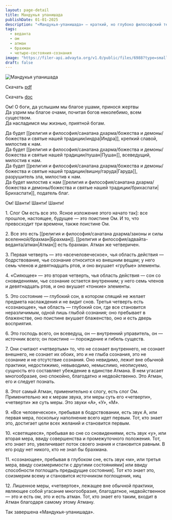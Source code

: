 ```yaml
---
layout: page-detail
title: Мандукья упанишада
publishDate: 01-01-2025
description: "«Мандукья-упанишада» — краткий, но глубоко философский текст, раскрывающий природу Атмана и вселенной через символ Ом. В нём описаны четыре состояния сознания: бодрствование, сон со сновидениями, глубокий сон и «четвертое» (турия) — абсолютное, недвойственное бытие. Все миры и времена — проявления Ом, а истинное освобождение достигается через осознание единства Атмана и Брахмана, выходящего за пределы любых различий и форм."
tags:
  - веданта
  - ом
  - атман
  - брахман
  - четыре-состояния-сознания
image: "https://filer-api.advayta.org/v1.0/public/files/6988?type=small"
draft: false
---
```


![Мандукья упанишада](https://filer-api.advayta.org/v1.0/public/files/6988?size=medium)

Скачать [pdf](https://filer-api.advayta.org/v1.0/public/files/6992?size=medium)

Скачать [doc](https://filer-api.advayta.org/v1.0/public/files/6993?size=medium)

  
 Ом! О боги, да услышим мы благое ушами, принося жертвы  
 Да узрим мы благое очами, почитая богов неколебимо, всем существом.  
 Да насладимся мы жизнью, приятной богам.

 Да будет [[религия и философия/санатана дхарма/божества и демоны/божества и святые нашей традиции/индра|Индра]], крепкий славой, милостив к нам.  
 Да будет [[религия и философия/санатана дхарма/божества и демоны/божества и святые нашей традиции/пушан|Пушан]], всеведущий, милостив к нам.  
 Да будет [[религия и философия/санатана дхарма/божества и демоны/божества и святые нашей традиции/вишну/гаруда|Гаруда]], разрушитель зла, милостив к нам.  
 Да будет милостив к нам [[религия и философия/санатана дхарма/божества и демоны/божества и святые нашей традиции/брихаспати|Брихаспати]], податель благ.

 Ом! Шанти! Шанти! Шанти!

 1\. Слог Ом есть все это. Ясное изложение этого начато так\]: все прошлое, настоящее, будущее — это поистине Ом. И то, что превосходит три времени, также поистине Ом.

 2\. Все это есть [[религия и философия/санатана дхарма/законы и силы вселенной/брахман|Брахман]]. [[религия и философия/адвайта-веданта/атман|Атман]] есть брахман. Атман же четверичен.

 3\. Первая четверть — это «всечеловеческое», чья область действия — бодрствование, чье сознание относится ко внешним вещам; у него семь членов и девятнадцать ртов, и оно вкушает «грубые» элементы.

 4\. «Сияющее» — это вторая четверть, чья область действия — сон со сновидениями, чье сознание остается внутренним; у него семь членов и девятнадцать ртов, и оно вкушает «тонкие» элементы.

 5\. Это состояние — глубокий сон, в котором спящий не желает предмета наслаждения и не видит снов. Третья четверть есть «сознающее», чья область — глубокий сон, где все становится неразличимым, одной лишь глыбой сознания; оно пребывает в блаженстве, оно поистине вкушает блаженство, оно и есть дверь восприятия.

 6\. Это господь всего, он всеведущ, он — внутренний управитель, он — источник всего; он поистине — порождение и гибель существ.

 7\. Они считают «четвертым» то, что не сознает внутреннего, не сознает внешнего, не сознает их обоих, это и не глыба сознания, это не сознание и не отсутствие сознания. Оно невидимо, лежит вне обычной практики, недостижимо, невыводимо, немыслимо, неописуемо, сущность его составляет убеждение в единстве Атмана. В нем угасает многообразие, оно спокойно, благодатно и недвойственно. Это Атман, его и следует познать.

 8\. Этот самый Атман, применительно к слогу, есть слог Ом. Применительно же к мерам звука, эти меры суть его «четверти», «четверти» же суть меры. Это звуки «А», «У», «М».

 9\. «Все человеческое», пребывая в бодрствовании, есть звук А, или первая мера, поскольку наполнение всего идет первым. Тот, кто знает это, достигает цели всех желаний и становится первым.

 10\. «светящееся», пребывая во сне со сновидениями, есть звук «у», или вторая мера, ввиду совершенства и промежуточного положения. Тот, кто знает это, увеличивает поток своего знания и становится равным. В его роду нет никого, кто не знал бы брахмана.

 11\. «сознающее», пребывая в глубоком сне, есть звук «м», или третья мера, ввиду соизмеримости с другими состояниями\] или ввиду способности поглощать предыдущие состояния\]. Тот кто знает это, соизмерим всему и становится источником поглощения, ниц

 12\. Лишенное меры, «четвертое», лежащее вне обычной практики, являющее собой угасание многообразия, благодатное, недвойственное — это и есть ом, это и есть атман. Тот, кто знает его таким, входит в Атман благодаря самому этому Атману.

 Так завершена «Мандукья-упанишада».
